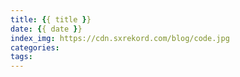 ```yaml
---
title: {{ title }}
date: {{ date }}
index_img: https://cdn.sxrekord.com/blog/code.jpg
categories: 
tags:
---
```

